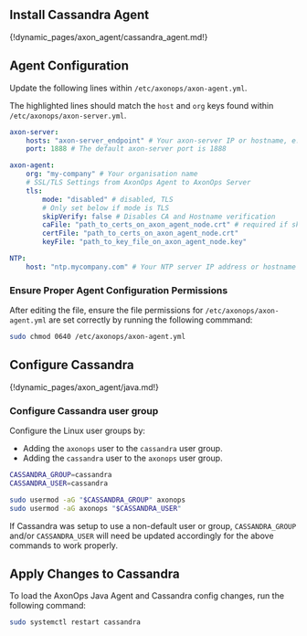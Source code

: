 
## Install Cassandra Agent

{!dynamic_pages/axon_agent/cassandra_agent.md!}

## Agent Configuration

Update the following lines within `/etc/axonops/axon-agent.yml`.

The highlighted lines should match the `host` and `org` keys found within
`/etc/axonops/axon-server.yml`.

```yaml hl_lines="2 6"
axon-server:
    hosts: "axon-server_endpoint" # Your axon-server IP or hostname, e.g. axonops.mycompany.com
    port: 1888 # The default axon-server port is 1888

axon-agent:
    org: "my-company" # Your organisation name
    # SSL/TLS Settings from AxonOps Agent to AxonOps Server
    tls:
        mode: "disabled" # disabled, TLS
        # Only set below if mode is TLS
        skipVerify: false # Disables CA and Hostname verification
        caFile: "path_to_certs_on_axon_agent_node.crt" # required if skipVerify is not set and you are using a self-signed cert
        certFile: "path_to_certs_on_axon_agent_node.crt"
        keyFile: "path_to_key_file_on_axon_agent_node.key"

NTP:
    host: "ntp.mycompany.com" # Your NTP server IP address or hostname 
```

### Ensure Proper Agent Configuration Permissions

After editing the file, ensure the file permissions for `/etc/axonops/axon-agent.yml` are set correctly by
running the following commmand:

```bash
sudo chmod 0640 /etc/axonops/axon-agent.yml
```

## Configure Cassandra

{!dynamic_pages/axon_agent/java.md!}

### Configure Cassandra user group

Configure the Linux user groups by:

* Adding the `axonops` user to the `cassandra` user group.
* Adding the `cassandra` user to the `axonops` user group.

```bash
CASSANDRA_GROUP=cassandra
CASSANDRA_USER=cassandra

sudo usermod -aG "$CASSANDRA_GROUP" axonops
sudo usermod -aG axonops "$CASSANDRA_USER"
```

If Cassandra was setup to use a non-default user or group,
`CASSANDRA_GROUP` and/or `CASSANDRA_USER`
will need be updated accordingly for the above commands to work properly.

## Apply Changes to Cassandra

To load the AxonOps Java Agent and Cassandra config changes, run the following command:

```bash
sudo systemctl restart cassandra
```
